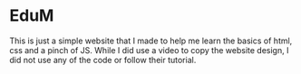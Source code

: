 # EduM

This is just a simple website that I made to help me learn the basics of html, css and a pinch of JS. While I did use a video to copy the website design, I did not use any of the code or follow their tutorial.


